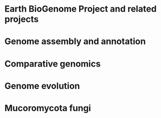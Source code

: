 # Earth BioGenome Project and related projects

# Genome assembly and annotation

# Comparative genomics

# Genome evolution

# Mucoromycota fungi

